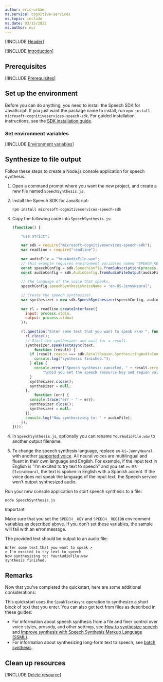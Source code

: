 ```yaml
---
author: eric-urban
ms.service: cognitive-services
ms.topic: include
ms.date: 03/15/2022
ms.author: eur
---
```


[!INCLUDE [Header](../../common/javascript.md)]

[!INCLUDE [Introduction](intro.md)]

## Prerequisites

[!INCLUDE [Prerequisites](../../common/azure-prerequisites.md)]

## Set up the environment

Before you can do anything, you need to install the Speech SDK for JavaScript. If you just want the package name to install, run `npm install microsoft-cognitiveservices-speech-sdk`. For guided installation instructions, see the [SDK installation guide](../../../quickstarts/setup-platform.md?pivots=programming-language-javascript).

### Set environment variables

[!INCLUDE [Environment variables](../../common/environment-variables.md)]

## Synthesize to file output

Follow these steps to create a Node.js console application for speech synthesis.

1. Open a command prompt where you want the new project, and create a new file named `SpeechSynthesis.js`.
1. Install the Speech SDK for JavaScript:
    ```console
    npm install microsoft-cognitiveservices-speech-sdk
    ```
1. Copy the following code into `SpeechSynthesis.js`:

    ```javascript
    (function() {

        "use strict";
        
        var sdk = require("microsoft-cognitiveservices-speech-sdk");
        var readline = require("readline");
        
        var audioFile = "YourAudioFile.wav";
        // This example requires environment variables named "SPEECH_KEY" and "SPEECH_REGION"
        const speechConfig = sdk.SpeechConfig.fromSubscription(process.env.SPEECH_KEY, process.env.SPEECH_REGION);
        const audioConfig = sdk.AudioConfig.fromAudioFileOutput(audioFile);
        
        // The language of the voice that speaks.
        speechConfig.speechSynthesisVoiceName = "en-US-JennyNeural"; 
        
        // Create the speech synthesizer.
        var synthesizer = new sdk.SpeechSynthesizer(speechConfig, audioConfig);
      
        var rl = readline.createInterface({
          input: process.stdin,
          output: process.stdout
        });
      
        rl.question("Enter some text that you want to speak >\n> ", function (text) {
          rl.close();
          // Start the synthesizer and wait for a result.
          synthesizer.speakTextAsync(text,
              function (result) {
            if (result.reason === sdk.ResultReason.SynthesizingAudioCompleted) {
              console.log("synthesis finished.");
            } else {
              console.error("Speech synthesis canceled, " + result.errorDetails +
                  "\nDid you set the speech resource key and region values?");
            }
            synthesizer.close();
            synthesizer = null;
          },
              function (err) {
            console.trace("err - " + err);
            synthesizer.close();
            synthesizer = null;
          });
          console.log("Now synthesizing to: " + audioFile);
        });
    }());
    ```

1. In `SpeechSynthesis.js`, optionally you can rename `YourAudioFile.wav` to another output filename.

1. To change the speech synthesis language, replace `en-US-JennyNeural` with another [supported voice](~/articles/ai-services/speech-service/language-support.md#prebuilt-neural-voices). All neural voices are multilingual and fluent in their own language and English. For example, if the input text in English is "I'm excited to try text to speech" and you set `es-ES-ElviraNeural`, the text is spoken in English with a Spanish accent. If the voice does not speak the language of the input text, the Speech service won't output synthesized audio.

Run your new console application to start speech synthesis to a file:

```console
node SpeechSynthesis.js
```

> [!IMPORTANT]
> Make sure that you set the `SPEECH__KEY` and `SPEECH__REGION` environment variables as described [above](#set-environment-variables). If you don't set these variables, the sample will fail with an error message.

The provided text should be output to an audio file:

```console
Enter some text that you want to speak >
> I'm excited to try text to speech
Now synthesizing to: YourAudioFile.wav
synthesis finished.
```

## Remarks
Now that you've completed the quickstart, here are some additional considerations:

This quickstart uses the `SpeakTextAsync` operation to synthesize a short block of text that you enter. You can also get text from files as described in these guides:
- For information about speech synthesis from a file and finer control over voice styles, prosody, and other settings, see [How to synthesize speech](~/articles/ai-services/speech-service/how-to-speech-synthesis.md) and [Improve synthesis with Speech Synthesis Markup Language (SSML)](~/articles/ai-services/speech-service/speech-synthesis-markup.md).
- For information about synthesizing long-form text to speech, see [batch synthesis](~/articles/ai-services/speech-service/batch-synthesis.md). 

## Clean up resources

[!INCLUDE [Delete resource](../../common/delete-resource.md)]
